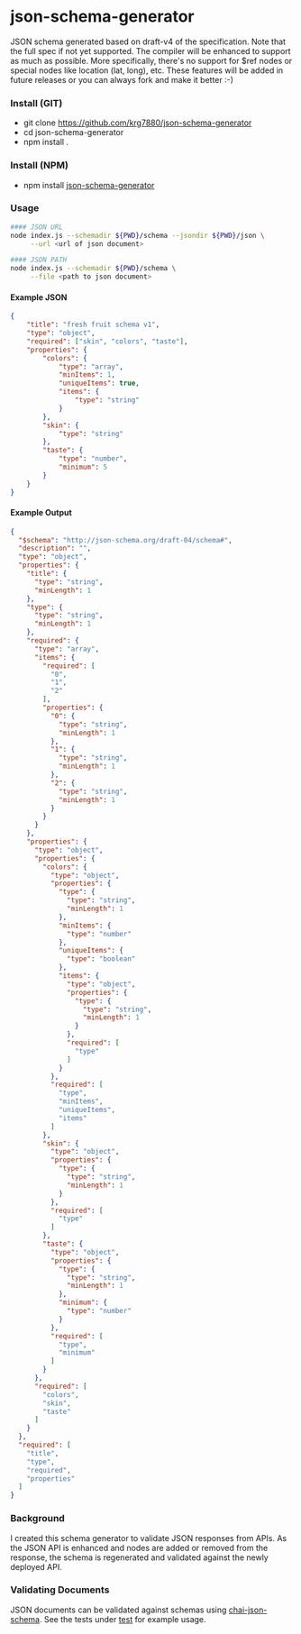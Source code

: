 json-schema-generator
=====================

JSON schema generated based on draft-v4 of the specification. Note that the full spec if not yet supported. The compiler will be enhanced to support as much as possible. More specifically, there's no support for $ref nodes or special nodes like location (lat, long), etc. These features will be added in future releases or you can always fork and make it better :-)


### Install (GIT)
- git clone https://github.com/krg7880/json-schema-generator
- cd json-schema-generator
- npm install .

### Install (NPM)
- npm install [json-schema-generator](https://www.npmjs.org/package/json-schema-generator)

### Usage 
```bash
#### JSON URL
node index.js --schemadir ${PWD}/schema --jsondir ${PWD}/json \
	 --url <url of json document>

#### JSON PATH 
node index.js --schemadir ${PWD}/schema \
	 --file <path to json document>
```

#### Example JSON
```json
{
    "title": "fresh fruit schema v1",
    "type": "object",
    "required": ["skin", "colors", "taste"],
    "properties": {
        "colors": {
            "type": "array",
            "minItems": 1,
            "uniqueItems": true,
            "items": {
                "type": "string"
            }
        },
        "skin": {
            "type": "string"
        },
        "taste": {
            "type": "number",
            "minimum": 5
        }
    }
}
```


#### Example Output
```json
{
  "$schema": "http://json-schema.org/draft-04/schema#",
  "description": "",
  "type": "object",
  "properties": {
    "title": {
      "type": "string",
      "minLength": 1
    },
    "type": {
      "type": "string",
      "minLength": 1
    },
    "required": {
      "type": "array",
      "items": {
        "required": [
          "0",
          "1",
          "2"
        ],
        "properties": {
          "0": {
            "type": "string",
            "minLength": 1
          },
          "1": {
            "type": "string",
            "minLength": 1
          },
          "2": {
            "type": "string",
            "minLength": 1
          }
        }
      }
    },
    "properties": {
      "type": "object",
      "properties": {
        "colors": {
          "type": "object",
          "properties": {
            "type": {
              "type": "string",
              "minLength": 1
            },
            "minItems": {
              "type": "number"
            },
            "uniqueItems": {
              "type": "boolean"
            },
            "items": {
              "type": "object",
              "properties": {
                "type": {
                  "type": "string",
                  "minLength": 1
                }
              },
              "required": [
                "type"
              ]
            }
          },
          "required": [
            "type",
            "minItems",
            "uniqueItems",
            "items"
          ]
        },
        "skin": {
          "type": "object",
          "properties": {
            "type": {
              "type": "string",
              "minLength": 1
            }
          },
          "required": [
            "type"
          ]
        },
        "taste": {
          "type": "object",
          "properties": {
            "type": {
              "type": "string",
              "minLength": 1
            },
            "minimum": {
              "type": "number"
            }
          },
          "required": [
            "type",
            "minimum"
          ]
        }
      },
      "required": [
        "colors",
        "skin",
        "taste"
      ]
    }
  },
  "required": [
    "title",
    "type",
    "required",
    "properties"
  ]
}
```

### Background
I created this schema generator to validate JSON responses from APIs. As the JSON API is enhanced and nodes are added or removed from the response, the schema is regenerated and validated against the newly deployed API.

### Validating Documents
JSON documents can be validated against schemas using [chai-json-schema](http://chaijs.com/plugins/chai-json-schema). See the tests under [test](https://github.com/krg7880/json-schema-generator/tree/master/test) for example usage.